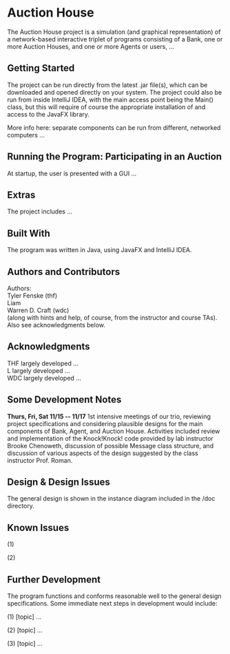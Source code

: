 # Auction House #

The Auction House project is a simulation (and graphical representation) of
a network-based interactive triplet of programs consisting of a Bank, one or
more Auction Houses, and one or more Agents or users, …

## Getting Started ##

The project can be run directly from the latest .jar file(s),
which can be downloaded and opened directly on your system.
The project could also be run from inside IntelliJ IDEA, with the main
access point being the Main() class, but this will require of course
the appropriate installation of and access to the JavaFX library.

More info here: separate components can be run from different, networked
computers …

## Running the Program: Participating in an Auction ##

At startup, the user is presented with a GUI …

## Extras ##

The project includes … 

## Built With ##

The program was written in Java, using JavaFX and IntelliJ IDEA.

## Authors and Contributors ##

Authors:<br>
Tyler Fenske (thf)<br>
Liam <br>
Warren D. Craft (wdc)<br>
(along with hints and help, of course, from the
instructor and course TAs). Also see acknowledgments below.

## Acknowledgments ##

THF largely developed …<br>
L largely developed …<br>
WDC largely developed …<br> 

## Some Development Notes ##

<b>Thurs, Fri, Sat 11/15 -- 11/17</b>
1st intensive meetings of our trio, reviewing project specifications and
considering plausible designs for the main components of Bank, Agent, and
Auction House. Activities included review and implementation of the
Knock!Knock! code provided by lab instructor Brooke Chenoweth, discussion
of possible Message class structure, and discussion of various aspects of the
design suggested by the class instructor Prof. Roman.

## Design & Design Issues ##

The general design is shown in the instance diagram included in the /doc
directory.

## Known Issues ##

(1)

(2) 

## Further Development ##

The program functions and conforms reasonable well to the general
design specifications. Some immediate next steps in development would
include:

(1) [topic] …

(2) [topic] …

(3) [topic] …



